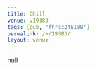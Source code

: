 ```yaml
---
title: Chill
venue: v19383
tags: [pub, "fhrs:248189"]
permalink: /v/19383/
layout: venue
---
```

null